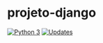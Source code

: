 # projeto-django
[![Python 3](https://pyup.io/repos/github/kneesockets/django-project/python-3-shield.svg)](https://pyup.io/repos/github/kneesockets/django-project/)
[![Updates](https://pyup.io/repos/github/kneesockets/django-project/shield.svg)](https://pyup.io/repos/github/kneesockets/django-project/)
